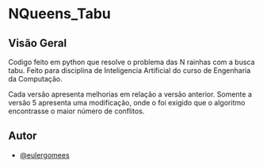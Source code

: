 
# NQueens_Tabu

## Visão Geral
Codigo feito em python que resolve o problema das N rainhas com a busca tabu.
Feito para disciplina de Inteligencia Artificial do curso de Engenharia da Computação.

Cada versão apresenta melhorias em relação a versão anterior.
Somente a versão 5 apresenta uma modificação, onde o foi exigido que o algoritmo encontrasse o maior número de conflitos.

## Autor

- [@eulergomees](https://github.com/eulergomees)

